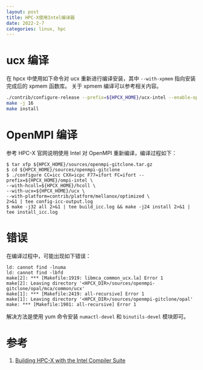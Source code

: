 ```yaml
---
layout: post
title: HPC-X使用Intel编译器
date: 2022-2-7
categories: linux, hpc
---
```


# ucx 编译

在 hpcx 中使用如下命令对 ucx 重新进行编译安装，其中 `--with-xpmem` 指向安装完成后的 xpmem 函数库。
关于 xpmem 编译可以参考相关内容。

```bash
./contrib/configure-release --prefix=${HPCX_HOME}/ucx-intel --enable-optimizations --enable-mt CC=icc CXX=icpc
make -j 16
make install
```

# OpenMPI 编译

参考 HPC-X 官网说明使用 Intel 对 OpenMPI 重新编译，编译过程如下：

```
$ tar xfp ${HPCX_HOME}/sources/openmpi-gitclone.tar.gz
$ cd ${HPCX_HOME}/sources/openmpi-gitclone
$ ./configure CC=icc CXX=icpc F77=ifort FC=ifort --prefix=${HPCX_HOME}/ompi-intel \
--with-hcoll=${HPCX_HOME}/hcoll \
--with-ucx=${HPCX_HOME}/ucx \
--with-platform=contrib/platform/mellanox/optimized \
2>&1 | tee config-icc-output.log
$ make -j32 all 2>&1 | tee build_icc.log && make -j24 install 2>&1 | tee install_icc.log
```

# 错误

在编译过程中，可能出现如下错误：

```
ld: cannot find -lnuma
ld: cannot find -lbfd
make[2]: *** [Makefile:1919: libmca_common_ucx.la] Error 1
make[2]: Leaving directory '<HPCX_DIR>/sources/openmpi-gitclone/opal/mca/common/ucx'
make[1]: *** [Makefile:2419: all-recursive] Error 1
make[1]: Leaving directory '<HPCX_DIR>/sources/openmpi-gitclone/opal'
make: *** [Makefile:1901: all-recursive] Error 1
```

解决方法是使用 yum 命令安装 `numactl-devel` 和 `binutils-devel` 模块即可。

# 参考

1. [Building HPC-X with the Intel Compiler Suite](https://docs.mellanox.com/display/HPCXv29/Installing+and+Loading+HPC-X#InstallingandLoadingHPCX-BuildingHPC-XwiththeIntelCompilerSuite)
